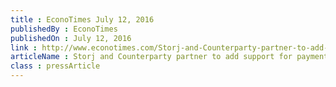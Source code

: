 ```yaml
---
title : EconoTimes July 12, 2016
publishedBy : EconoTimes
publishedOn : July 12, 2016
link : http://www.econotimes.com/Storj-and-Counterparty-partner-to-add-support-for-payment-channels-234858
articleName : Storj and Counterparty partner to add support for payment channels
class : pressArticle
---
```

